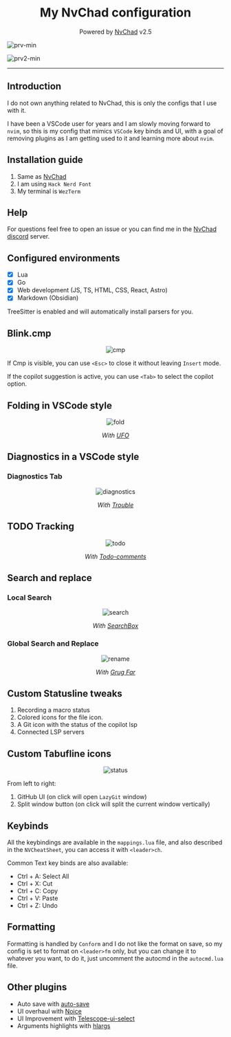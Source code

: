 <h1 align="center">My NvChad configuration</h1>
<p align="center">Powered by <a href="https://github.com/NvChad/NvChad">NvChad</a> v2.5<p>


![prv-min](./img/prv.png)

![prv2-min](./img/prv2.png)

</div>

</h3>
<hr>

## Introduction

I do not own anything related to NvChad, this is only the configs that I use with it.

I have been a VSCode user for years and I am slowly moving forward to `nvim`, so this is my config that mimics `VSCode` key binds and UI, with a goal of removing plugins as I am getting used to it and learning more about `nvim`.

## Installation guide

1. Same as [NvChad](https://nvchad.com/docs/quickstart/install)
2. I am using `Hack Nerd Font`
3. My terminal is `WezTerm`

## Help

For questions feel free to open an issue or you can find me in the [NvChad discord](https://discord.com/invite/gADmkJb9Fb) server.

## Configured environments

- [x] Lua
- [x] Go
- [x] Web development (JS, TS, HTML, CSS, React, Astro)
- [x] Markdown (Obsidian)

TreeSitter is enabled and will automatically install parsers for you.

## Blink.cmp

<div align="center">

![cmp](./img/cmp.png)

</div>

If Cmp is visible, you can use `<Esc>` to close it without leaving `Insert` mode.

If the copilot suggestion is active, you can use `<Tab>` to select the copilot option.

## Folding in VSCode style

<div align="center">

![fold](./img/fold.png)

_With [UFO](https://github.com/kevinhwang91/nvim-ufo)_

</div>

## Diagnostics in a VSCode style

### Diagnostics Tab

<div align="center">

![diagnostics](./img/diagnostics.png)

_With [Trouble](https://github.com/folke/trouble.nvim)_

</div>

## TODO Tracking

<div align="center">

![todo](./img/todo.png)

_With [Todo-comments](https://github.com/folke/todo-comments.nvim)_

</div>

## Search and replace

### Local Search

<div align="center">

![search](./img/search.png)

_With [SearchBox](https://github.com/VonHeikemen/searchbox.nvim)_

</div>

### Global Search and Replace

<div align="center">

![rename](./img/replace.png)

_With [Grug Far](https://github.com/MagicDuck/grug-far.nvim)_

</div>

## Custom Statusline tweaks

1. Recording a macro status
2. Colored icons for the file icon.
3. A Git icon with the status of the copilot lsp
4. Connected LSP servers

## Custom Tabufline icons

<div align="center">

![status](./img/tabufline.png)

</div>

From left to right:

1. GitHub UI (on click will open `LazyGit` window)
2. Split window button (on click will split the current window vertically)

## Keybinds
All the keybindings are available in the `mappings.lua` file, and also described in the `NVCheatSheet`, you can access it with `<leader>ch`.

Common Text key binds are also available:

- Ctrl + A: Select All
- Ctrl + X: Cut
- Ctrl + C: Copy
- Ctrl + V: Paste
- Ctrl + Z: Undo

## Formatting

Formatting is handled by `Conform` and I do not like the format on save, so my config is set to format on `<leader>fm` only, but you can change it to whatever you want, to do it, just uncomment the autocmd in the `autocmd.lua` file.

## Other plugins

- Auto save with [auto-save](https://github.com/Pocco81/auto-save.nvim)
- UI overhaul with [Noice](https://github.com/folke/noice.nvim)
- UI Improvement with [Telescope-ui-select](https://github.com/nvim-telescope/telescope-ui-select.nvim)
- Arguments highlights with [hlargs](https://github.com/m-demare/hlargs.nvim)

